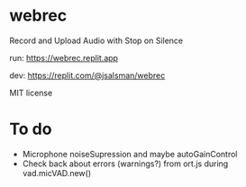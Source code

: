 # webrec
Record and Upload Audio with Stop on Silence

run: https://webrec.replit.app

dev: https://replit.com/@jsalsman/webrec

MIT license

# To do
- Microphone noiseSupression and maybe autoGainControl
- Check back about errors (warnings?) from ort.js during vad.micVAD.new()
